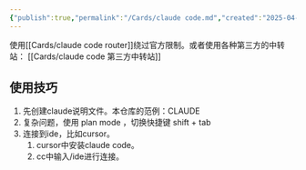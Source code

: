 ```yaml
---
{"publish":true,"permalink":"/Cards/claude code.md","created":"2025-04-17","modified":"2025-06-25","published":"2025-07-11T15:33:03.070+08:00","cssclasses":""}
---
```



使用[[Cards/claude code router]]绕过官方限制。或者使用各种第三方的中转站： [[Cards/claude code 第三方中转站]]

## 使用技巧

1. 先创建claude说明文件。本仓库的范例：CLAUDE
2. 复杂问题，使用 plan mode ，切换快捷键 shift + tab
3. 连接到ide，比如cursor。
	1. cursor中安装claude code。
	2. cc中输入/ide进行连接。
